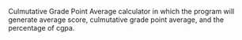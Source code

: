Culmutative Grade Point Average calculator in which the program will generate average score, culmutative grade point average, and the percentage of cgpa.
